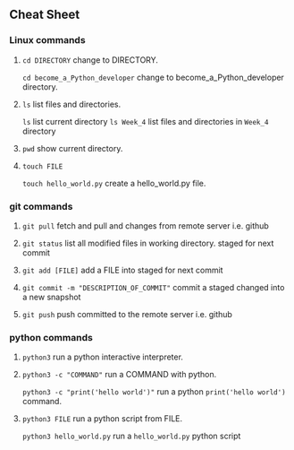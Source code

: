 ## Cheat Sheet

### Linux commands

1. `cd DIRECTORY` change to DIRECTORY.

    `cd become_a_Python_developer` change to become_a_Python_developer directory.

2. `ls` list files and directories.

    `ls` list current directory
    `ls Week_4` list files and directories in `Week_4` directory

3. `pwd` show current directory.

4. `touch FILE`

    `touch hello_world.py` create a hello_world.py file.

### git commands

1. `git pull` fetch and pull and changes from remote server i.e. github

2. `git status` list all modified files in working directory. staged for next commit

3. `git add [FILE]` add a FILE into staged for next commit  

4. `git commit -m "DESCRIPTION_OF_COMMIT"` commit a staged changed into a new snapshot

5. `git push` push committed to the remote server i.e. github

### python commands

1. `python3` run a python interactive interpreter.

2. `python3 -c "COMMAND"` run a COMMAND with python.

    `python3 -c "print('hello world')"` run a python `print('hello world')` command.

3. `python3 FILE` run a python script from FILE.

    `python3 hello_world.py` run a `hello_world.py` python script